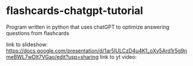 # flashcards-chatgpt-tutorial
Program written in python that uses chatGPT to optimize answering questions from flashcards

link to slideshow: https://docs.google.com/presentation/d/1ar5lULCzD4u4K1_oXv5Ard1r5g9nmeBWL7wDIt7VGao/edit?usp=sharing
link to yt video:
